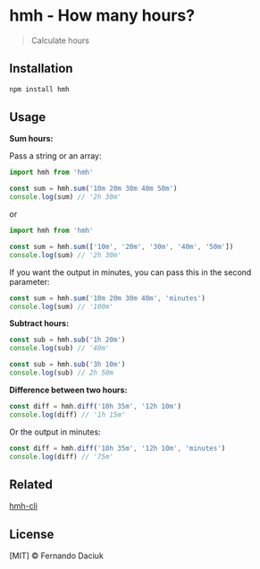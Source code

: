# hmh - How many hours?

> Calculate hours

## Installation

```js
npm install hmh
```

## Usage

**Sum hours:**

Pass a string or an array:

```js
import hmh from 'hmh'

const sum = hmh.sum('10m 20m 30m 40m 50m')
console.log(sum) // '2h 30m'
```

or

```js
import hmh from 'hmh'

const sum = hmh.sum(['10m', '20m', '30m', '40m', '50m'])
console.log(sum) // '2h 30m'
```

If you want the output in minutes, you can pass this in the second parameter:

```js
const sum = hmh.sum('10m 20m 30m 40m', 'minutes')
console.log(sum) // '100m'
```

**Subtract hours:**

```js
const sub = hmh.sub('1h 20m')
console.log(sub) // '40m'
```

```js
const sub = hmh.sub('3h 10m')
console.log(sub) // 2h 50m
```

**Difference between two hours:**

```js
const diff = hmh.diff('10h 35m', '12h 10m')
console.log(diff) // '1h 15m'
```

Or the output in minutes:

```js
const diff = hmh.diff('10h 35m', '12h 10m', 'minutes')
console.log(diff) // '75m'
```

## Related

[hmh-cli](https://github.com/fdaciuk/hmh-cli)

## License

[MIT] &copy; Fernando Daciuk
